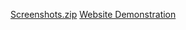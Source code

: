 [Screenshots.zip](https://github.com/PearlAngelie07/WDProject/files/13760520/Screenshots.zip)
[Website Demonstration](https://drive.google.com/file/d/1xKKwTIOnG02S3tb7XvSyxP65AU-B2Odr/view?usp=sharing)
